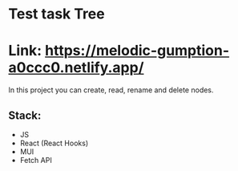 # Test task Tree
# Link: https://melodic-gumption-a0ccc0.netlify.app/
In this project you can create, read, rename and delete nodes.

## Stack: 
- JS
- React (React Hooks)
- MUI
- Fetch API
